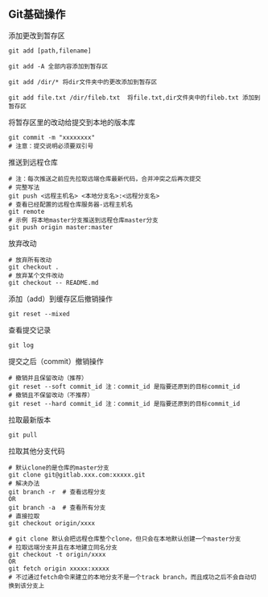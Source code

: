 ## Git基础操作

添加更改到暂存区

```
git add [path,filename]

git add -A 全部内容添加到暂存区

git add /dir/* 将dir文件夹中的更改添加到暂存区

git add file.txt /dir/fileb.txt  将file.txt,dir文件夹中的fileb.txt 添加到暂存区
```

将暂存区里的改动给提交到本地的版本库

```
git commit -m "xxxxxxxx"
# 注意：提交说明必须要双引号
```

推送到远程仓库

```
# 注：每次推送之前应先拉取远端仓库最新代码，合并冲突之后再次提交
# 完整写法
git push <远程主机名> <本地分支名>:<远程分支名>
# 查看已经配置的远程仓库服务器-远程主机名
git remote
# 示例 将本地master分支推送到远程仓库master分支
git push origin master:master
```

放弃改动

```
# 放弃所有改动
git checkout . 
# 放弃某个文件改动
git checkout -- README.md
```

添加（add）到缓存区后撤销操作

```
git reset --mixed
```

查看提交记录

```
git log
```

提交之后（commit）撤销操作

```
# 撤销并且保留改动（推荐）
git reset --soft commit_id 注：commit_id 是指要还原到的目标commit_id
# 撤销且不保留改动（不推荐）
git reset --hard commit_id 注：commit_id 是指要还原到的目标commit_id
```

拉取最新版本

```
git pull 
```

拉取其他分支代码

```
# 默认clone的是仓库的master分支
git clone git@gitlab.xxx.com:xxxxx.git
# 解决办法
git branch -r  # 查看远程分支
OR
git branch -a  # 查看所有分支
# 直接拉取
git checkout origin/xxxx

# git clone 默认会把远程仓库整个clone，但只会在本地默认创建一个master分支
# 拉取远端分支并且在本地建立同名分支
git checkout -t origin/xxxx
OR
git fetch origin xxxxx:xxxxx
# 不过通过fetch命令来建立的本地分支不是一个track branch，而且成功之后不会自动切换到该分支上
```
